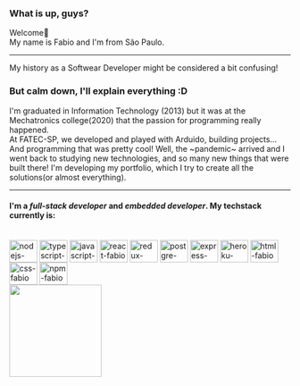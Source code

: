 ### What is up, guys?
Welcome👋 
<br> My name is Fabio and I'm from São Paulo. 
***
 My history as a Softwear Developer might be considered a bit confusing!
### But calm down, I'll explain everything :D
 I'm graduated in Information Technology (2013) but it was at the Mechatronics college(2020) that the passion for programming really happened.
 <br>At FATEC-SP, we developed and played with Arduido, building projects... And programming that was pretty cool!
 Well, the ~pandemic~ arrived and I went back to studying new technologies, and so many new things that were built there!
 I'm developing my portfolio, which I try to create all the solutions(or almost everything).
 ***
 #### I'm a *full-stack developer* and *embedded developer*. My techstack currently is: 
<div style="display: inline-block"><br>
 <img align="center" alt="nodejs-fabio" height="40" width="50" src="https://cdn.jsdelivr.net/gh/devicons/devicon/icons/nodejs/nodejs-original.svg" />
 <img align="center" alt="typescript-fabio" height="40" width="50" src="https://cdn.jsdelivr.net/gh/devicons/devicon/icons/typescript/typescript-original.svg" />
 <img align="center" alt="javascript-fabio" height="40" width="50" src="https://cdn.jsdelivr.net/gh/devicons/devicon/icons/javascript/javascript-original.svg" />
 <img align="center" alt="react-fabio" height="40" width="50" src="https://cdn.jsdelivr.net/gh/devicons/devicon/icons/react/react-original-wordmark.svg" />
 <img align="center" alt="redux-fabio" height="40" width="50" src="https://cdn.jsdelivr.net/gh/devicons/devicon/icons/redux/redux-original.svg" />
 <img align="center" alt="postgre-fabio" height="40" width="50" src="https://cdn.jsdelivr.net/gh/devicons/devicon/icons/postgresql/postgresql-original.svg" />
 <img align="center" alt="express-fabio" height="40" width="50" src="https://cdn.jsdelivr.net/gh/devicons/devicon/icons/express/express-original.svg" />
 <img align="center" alt="heroku-fabio" height="40" width="50" src="https://cdn.jsdelivr.net/gh/devicons/devicon/icons/heroku/heroku-original.svg" />
 <img align="center" alt="html-fabio" height="40" width="50" src="https://cdn.jsdelivr.net/gh/devicons/devicon/icons/html5/html5-original.svg" />
 <img align="center" alt="css-fabio" height="40" width="50" src="https://cdn.jsdelivr.net/gh/devicons/devicon/icons/css3/css3-original.svg" />
 <img align="center" alt="npm-fabio" height="40" width="50" src="https://cdn.jsdelivr.net/gh/devicons/devicon/icons/npm/npm-original-wordmark.svg" />         
</div>

<br>

<div>
  <img height="165em" src="https://github-readme-stats.vercel.app/api/top-langs/?username=FabioAMQuintal&layout=compact&langs_count=8&theme=discord_old_blurple"/>
</div>


<!--
**FabioAMQuintal/FabioAMQuintal** is a ✨ _special_ ✨ repository because its `README.md` (this file) appears on your GitHub profile.

Here are some ideas to get you started:

- 🔭 I’m currently working on ...
- 🌱 I’m currently learning ...
- 👯 I’m looking to collaborate on ...
- 🤔 I’m looking for help with ...
- 💬 Ask me about ...
- 📫 How to reach me: ...
- 😄 Pronouns: ...
- ⚡ Fun fact: ...
-->
